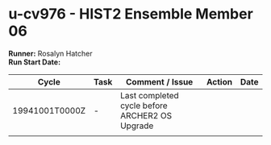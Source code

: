# u-cv976 - HIST2 Ensemble Member 06

**Runner:** Rosalyn Hatcher   
**Run Start Date:** 


| Cycle | Task | Comment / Issue | Action | Date |
| ---   | ---  | ---             | ---    | ---  |
| 19941001T0000Z | -    | Last completed cycle before ARCHER2 OS Upgrade | | |
|       |      |     |   |  |
